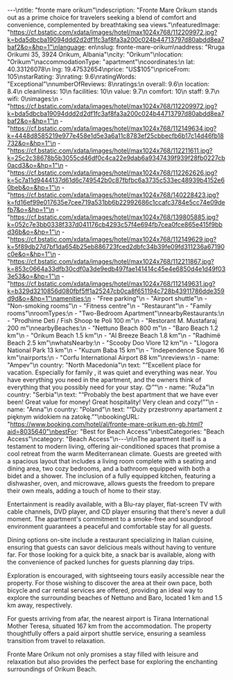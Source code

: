 ---\ntitle: "fronte mare orikum"\ndescription: "Fronte Mare Orikum stands out as a prime choice for travelers seeking a blend of comfort and convenience, complemented by breathtaking sea views."\nfeaturedImage: "https://cf.bstatic.com/xdata/images/hotel/max1024x768/112209972.jpg?k=bda5dbcba19094ddd2d2df1fc3af8fa3a200c024b44713797d80abdd8ea7baf2&o=&hp=1"\nlanguage: en\nslug: fronte-mare-orikum\naddress: "Rruga Orikumi 35, 3924 Orikum, Albania"\ncity: "Orikum"\nlocation: "Orikum"\naccommodationType: "apartment"\ncoordinates:\n  lat: 40.33126078\n  lng: 19.47532654\nprice: "US$105"\npriceFrom: 105\nstarRating: 3\nrating: 9.6\nratingWords: "Exceptional"\nnumberOfReviews: 8\nratings:\n  overall: 9.6\n  location: 8.4\n  cleanliness: 10\n  facilities: 10\n  value: 9.7\n  comfort: 10\n  staff: 9.7\n  wifi: 0\nimages:\n  - "https://cf.bstatic.com/xdata/images/hotel/max1024x768/112209972.jpg?k=bda5dbcba19094ddd2d2df1fc3af8fa3a200c024b44713797d80abdd8ea7baf2&o=&hp=1"\n  - "https://cf.bstatic.com/xdata/images/hotel/max1024x768/112149634.jpg?k=4448d8585219e977e458e1d5e3a6a11c8783ef25cbbecfb6b17c14d46fb18732&o=&hp=1"\n  - "https://cf.bstatic.com/xdata/images/hotel/max1024x768/112211611.jpg?k=25c2c38678b5b3055cd46df0c4ca22e9dab6a9347439f939f28fb0227cb0acd3&o=&hp=1"\n  - "https://cf.bstatic.com/xdata/images/hotel/max1024x768/112262626.jpg?k=5c7a11d9444137d61d6c749542b0c87fbfbc6a3735c533ec48939b4152e60beb&o=&hp=1"\n  - "https://cf.bstatic.com/xdata/images/hotel/max1024x768/140228423.jpg?k=fd16ef99e017635e7cee719a531bb6b22992686c1ccafc3784e5cc74e09defb7&o=&hp=1"\n  - "https://cf.bstatic.com/xdata/images/hotel/max1024x768/139805885.jpg?k=052c7e3bb0338f337d041176cb4293c57f4e694fb7cea0fce865e415f9bbd36b&o=&hp=1"\n  - "https://cf.bstatic.com/xdata/images/hotel/max1024x768/112149629.jpg?k=5f89db27d7bf1da654b25eb886723fced2dbfc34b39fe09fd311236a67190c0e&o=&hp=1"\n  - "https://cf.bstatic.com/xdata/images/hotel/max1024x768/112211867.jpg?k=853c0664a33dfb30cdf0a3de9edb497fae141414c45e4e6850d4e1d49f033e53&o=&hp=1"\n  - "https://cf.bstatic.com/xdata/images/hotel/max1024x768/112149631.jpg?k=b329d3210856d080fbf5ff1a25247cb0ca8f651194c728b43911786dde359d9d&o=&hp=1"\namenities:\n  - "Free parking"\n  - "Airport shuttle"\n  - "Non-smoking rooms"\n  - "Fitness centre"\n  - "Restaurant"\n  - "Family rooms"\nroomTypes:\n  - "Two-Bedroom Apartment"\nnearbyRestaurants:\n  - "Prodhime Deti / Fish Shoop te Poli 100 m"\n  - "Restorant M. Mustafaraj 200 m"\nnearbyBeaches:\n  - "Nettuno Beach 800 m"\n  - "Baro Beach 1.2 km"\n  - "Orikum Beach 1.5 km"\n  - "Al Breeze Beach 1.8 km"\n  - "Radhimë Beach 2.5 km"\nwhatsNearby:\n  - "Scooby Doo Vlore 12 km"\n  - "Llogora National Park 13 km"\n  - "Kuzum Baba 15 km"\n  - "Independence Square 16 km"\nairports:\n  - "Corfu International Airport 88 km"\nreviews:\n  - name: "Ampev"\n    country: "North Macedonia"\n    text: "“Excellent place for vacation. Especially for family , it was quiet and everything was near. You have everything you need in the apartment, and the owners think of everything that you possibly need for your stay. 😊”"\n  - name: "Ruža"\n    country: "Serbia"\n    text: "“Probably the best apartment that we have ever been! Great value for money! Great hospitality! Very clean and cozy!”"\n  - name: "Anna"\n    country: "Poland"\n    text: "“Duży przestronny apartament z pięknym widokiem na zatokę.”"\nbookingURL: "https://www.booking.com/hotel/al/fronte-mare-orikum.en-gb.html?aid=8035640"\nbestFor: "Best for Beach Access"\nbestCategories: "Beach Access"\ncategory: "Beach Access"\n---\n\nThe apartment itself is a testament to modern living, offering air-conditioned spaces that promise a cool retreat from the warm Mediterranean climate. Guests are greeted with a spacious layout that includes a living room complete with a seating and dining area, two cozy bedrooms, and a bathroom equipped with both a bidet and a shower. The inclusion of a fully equipped kitchen, featuring a dishwasher, oven, and microwave, allows guests the freedom to prepare their own meals, adding a touch of home to their stay.

Entertainment is readily available, with a Blu-ray player, flat-screen TV with cable channels, DVD player, and CD player ensuring that there's never a dull moment. The apartment's commitment to a smoke-free and soundproof environment guarantees a peaceful and comfortable stay for all guests.

Dining options on-site include a restaurant specializing in Italian cuisine, ensuring that guests can savor delicious meals without having to venture far. For those looking for a quick bite, a snack bar is available, along with the convenience of packed lunches for guests planning day trips.

Exploration is encouraged, with sightseeing tours easily accessible near the property. For those wishing to discover the area at their own pace, both bicycle and car rental services are offered, providing an ideal way to explore the surrounding beaches of Nettuno and Baro, located 1 km and 1.5 km away, respectively.

For guests arriving from afar, the nearest airport is Tirana International Mother Teresa, situated 167 km from the accommodation. The property thoughtfully offers a paid airport shuttle service, ensuring a seamless transition from travel to relaxation.

Fronte Mare Orikum not only promises a stay filled with leisure and relaxation but also provides the perfect base for exploring the enchanting surroundings of Orikum Beach.
